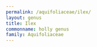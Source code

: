 ```yaml
---
permalink: /aquifoliaceae/ilex/
layout: genus
title: Ilex
commonname: holly genus
family: Aquifoliaceae
---
```


